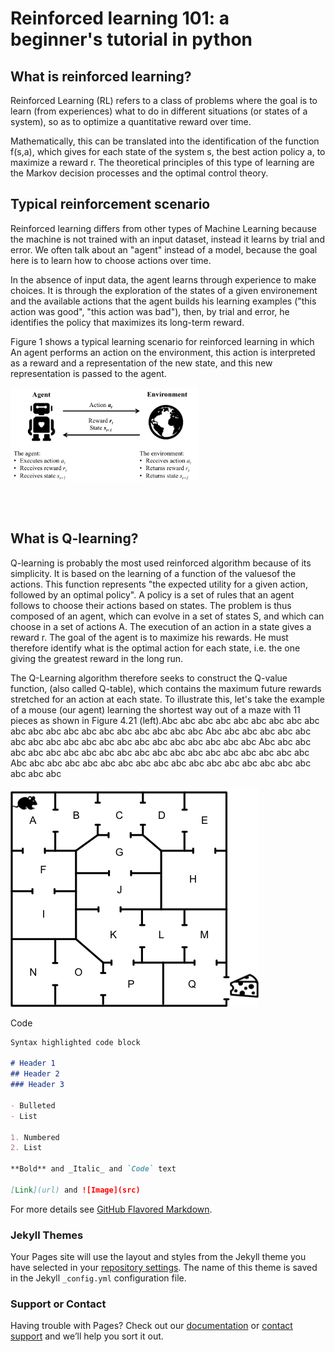 # Reinforced learning 101: a beginner's tutorial in python

## What is reinforced learning?

Reinforced Learning (RL) refers to a class of problems where the goal is to learn (from experiences) what to do in 
different situations (or states of a system), so as to optimize a quantitative reward over time.

Mathematically, this can be translated into the identification of the function f(s,a), which gives for each state of the 
system s, the best action policy a, to maximize a reward r. The theoretical principles of this type of learning are the 
Markov decision processes and the optimal control theory.

## Typical reinforcement scenario

Reinforced learning differs from other types of Machine Learning because the machine is not trained with an input 
dataset, instead it learns by trial and error. We often talk about an "agent" instead of a model, because the goal here 
is to learn how to choose actions over time. 

In the absence of input data, the agent learns through experience to make 
choices. It is through the exploration of the states of a given environement and the available actions that the agent 
builds his learning examples ("this action was good", "this action was bad"), then, by trial and error, he identifies 
the policy that maximizes its long-term reward.

Figure 1 shows a typical learning scenario for reinforced learning in which An agent performs an action on 
the environment, this action is interpreted as a reward and a representation of the new state, and this new 
representation is passed to the agent.

<div style="width:300px; height:200px">

![fig1](./images/fig_agent_and_environment.png)

</div>


## What is Q-learning?

Q-learning is probably the most used reinforced algorithm because of its simplicity. It is based on the learning of a 
function of the values ​​of the actions. This function represents "the expected utility for a given action, followed by an 
optimal policy". A policy is a set of rules that an agent follows to choose their actions based on states. The problem 
is thus composed of an agent, which can evolve in a set of states S, and which can choose in a set of actions A. The 
execution of an action in a state gives a reward r. The goal of the agent is to maximize his rewards. He must therefore 
identify what is the optimal action for each state, i.e. the one giving the greatest reward in the long run.

The Q-Learning algorithm therefore seeks to construct the Q-value function, (also called Q-table), which contains the maximum future rewards stretched for an action at each state. To illustrate this, let's take the example of a mouse (our agent) learning the shortest way out of a maze with 11 pieces as shown in Figure 4.21 (left).Abc abc abc abc abc abc abc abc abc abc abc abc abc abc abc abc abc abc abc abc
Abc abc abc abc abc abc abc abc abc abc abc abc abc abc abc abc abc abc abc abc
Abc abc abc abc abc abc abc abc abc abc abc abc abc abc abc abc abc abc abc abc
Abc abc abc abc abc abc abc abc abc abc abc abc abc abc abc abc abc abc abc abc


![alt text](./images/fig1.png "Logo Title Text 1")



Code

```markdown
Syntax highlighted code block

# Header 1
## Header 2
### Header 3

- Bulleted
- List

1. Numbered
2. List

**Bold** and _Italic_ and `Code` text

[Link](url) and ![Image](src)
```

For more details see [GitHub Flavored Markdown](https://guides.github.com/features/mastering-markdown/).

### Jekyll Themes

Your Pages site will use the layout and styles from the Jekyll theme you have selected in your [repository settings](https://github.com/simontamayo/tutorial_rl/settings). The name of this theme is saved in the Jekyll `_config.yml` configuration file.

### Support or Contact

Having trouble with Pages? Check out our [documentation](https://help.github.com/categories/github-pages-basics/) or [contact support](https://github.com/contact) and we’ll help you sort it out.
